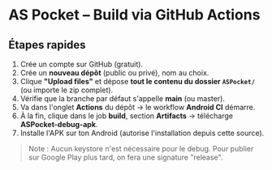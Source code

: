 # AS Pocket – Build via GitHub Actions

## Étapes rapides
1. Crée un compte sur GitHub (gratuit).
2. Crée un **nouveau dépôt** (public ou privé), nom au choix.
3. Clique **"Upload files"** et dépose **tout le contenu du dossier `ASPocket/`** (ou importe le zip complet).
4. Vérifie que la branche par défaut s'appelle **main** (ou master).
5. Va dans l'onglet **Actions** du dépôt → le workflow **Android CI** démarre.
6. À la fin, clique dans le job **build**, section **Artifacts** → télécharge **ASPocket-debug-apk**.
7. Installe l'APK sur ton Android (autorise l'installation depuis cette source).

> Note : Aucun keystore n'est nécessaire pour le debug. Pour publier sur Google Play plus tard, on fera une signature "release".